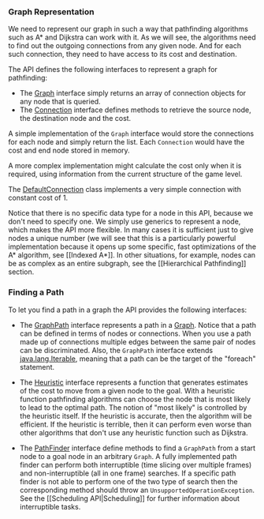 ### Graph Representation ###

We need to represent our graph in such a way that pathfinding algorithms such as A* and Dijkstra can work with it.
As we will see, the algorithms need to find out the outgoing connections from any given node.
And for each such connection, they need to have access to its cost and destination.

The API defines the following interfaces to represent a graph for pathfinding:

* The [Graph](http://libgdx.badlogicgames.com/gdx-ai/docs/com/badlogic/gdx/ai/pfa/Graph.html) interface simply returns an array of connection objects for any node that is queried.
* The [Connection](http://libgdx.badlogicgames.com/gdx-ai/docs/com/badlogic/gdx/ai/pfa/Connection.html) interface defines methods to retrieve the source node, the destination node and the cost.

A simple implementation of the `Graph` interface would store the connections for each node and simply return the list. Each `Connection` would have the cost and end node stored in memory.

A more complex implementation might calculate the cost only when it is required, using information from the current structure of the game level.

The [DefaultConnection](http://libgdx.badlogicgames.com/gdx-ai/docs/com/badlogic/gdx/ai/pfa/DefaultConnection.html) class implements a very simple connection with constant cost of 1.

Notice that there is no specific data type for a node in this API, because we don't need to specify one. We simply use generics to represent a node, which makes the API more flexible. In many cases it is sufficient just to give nodes a unique number (we will see that this is a particularly powerful implementation because it opens up some specific, fast optimizations of the A* algorithm, see [[Indexed A*]]. In other situations, for example, nodes can be as complex as an entire subgraph, see the [[Hierarchical Pathfinding]] section.


### Finding a Path ###

To let you find a path in a graph the API provides the following interfaces:

* The [GraphPath](http://libgdx.badlogicgames.com/gdx-ai/docs/com/badlogic/gdx/ai/pfa/GraphPath.html) interface represents a path in a [Graph](http://libgdx.badlogicgames.com/gdx-ai/docs/com/badlogic/gdx/ai/pfa/Graph.html). Notice that a path can be defined in terms of nodes or connections. When you use a path made up of connections multiple edges between the same pair of nodes can be discriminated. Also, the `GraphPath` interface extends [java.lang.Iterable](http://docs.oracle.com/javase/7/docs/api/java/lang/Iterable.html), meaning that a path can be the target of the "foreach" statement.

* The [Heuristic](http://libgdx.badlogicgames.com/gdx-ai/docs/com/badlogic/gdx/ai/pfa/Heuristic.html) interface represents a function that generates estimates of the cost to move from a given node to the goal. With a heuristic function pathfinding algorithms can choose the node that is most likely to lead to the optimal path. The notion of "most likely" is controlled by the heuristic itself. If the heuristic is accurate, then the algorithm will be efficient. If the heuristic is terrible, then it can perform even worse than other algorithms that don't use any heuristic function such as Dijkstra.

* The [PathFinder](http://libgdx.badlogicgames.com/gdx-ai/docs/com/badlogic/gdx/ai/pfa/PathFinder.html) interface define methods to find a `GraphPath` from a start node to a goal node in an arbitrary `Graph`. A fully implemented path finder can perform both interruptible (time slicing over multiple frames) and non-interruptible (all in one frame) searches. If a specific path finder is not able to perform one of the two type of search then the corresponding method should throw an `UnsupportedOperationException`. See the [[Scheduling API|Scheduling]] for further information about interruptible tasks.



